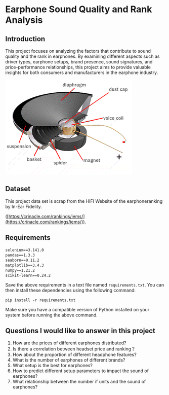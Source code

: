 
# Earphone Sound Quality and Rank  Analysis


## Introduction

This project focuses on analyzing the factors that contribute to sound quality and the rank in earphones. By examining different aspects such as driver types, earphone setups, brand presence, sound signatures, and price-performance relationships, this project aims to provide valuable insights for both consumers and manufacturers in the earphone industry.

![image.gif](Images/DD.gif)

## Dataset

This project data set is scrap from the HIFI Website of the earphoneranking by In-Ear Fidelity.

([https://crinacle.com/rankings/iems/](https://crinacle.com/rankings/iems/)).

## Requirements

```
selenium==3.141.0
pandas==1.3.3
seaborn==0.11.2
matplotlib==3.4.3
numpy==1.21.2
scikit-learn==0.24.2
```

Save the above requirements in a text file named `requirements.txt`. You can then install these dependencies using the following command:

```
pip install -r requirements.txt
```

Make sure you have a compatible version of Python installed on your system before running the above command.

## ****Questions I would like to answer in this project****

1. How are the prices of different earphones distributed?
2. Is there a correlation between headset price and ranking？
3. How about the proportion of different headphone features?
4. What is the number of earphones of different brands?
5. What setup is the best for earphones?
6. How to predict different setup parameters  to impact the sound of earphones?
7. What relationship between the number if units and the sound of earphones?

